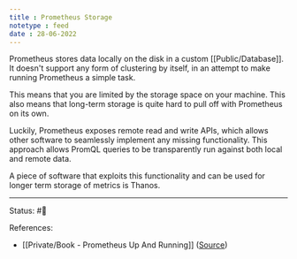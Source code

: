 ```yaml
---
title : Prometheus Storage
notetype : feed
date : 28-06-2022
---
```


Prometheus stores data locally on the disk in a custom [[Public/Database]]. It doesn't support any form of clustering by itself, in an attempt to make running Prometheus a simple task. 

This means that you are limited by the storage space on your machine. This also means that long-term storage is quite hard to pull off with Prometheus on its own.

Luckily, Prometheus exposes remote read and write APIs, which allows other software to seamlessly implement any missing functionality. This approach allows PromQL queries to be transparently run against both local and remote data.

A piece of software that exploits this functionality and can be used for longer term storage of metrics is Thanos.

-----

Status: #🌱 

References:
- [[Private/Book - Prometheus Up And Running]] ([Source](https://www.oreilly.com/library/view/prometheus-up/9781492034131/))
